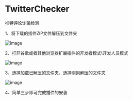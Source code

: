 # TwitterChecker
推特评论诈骗检测

1、将下载的插件ZIP文件解压到文件夹

![image](https://github.com/SoldierJuliet/TwitterChecker/assets/155516054/6245f166-441f-44bf-8088-bc27eedc7631)


2、打开谷歌或者其他浏览器扩展插件的开发者模式\开发人员模式

![image](https://github.com/SoldierJuliet/TwitterChecker/assets/155516054/1c86d26c-60d3-4de9-82f2-6ed9f79f0207)

3、选择加载已解压的文件夹，选择刚刚解压的文件夹

![image](https://github.com/SoldierJuliet/TwitterChecker/assets/155516054/01cf538e-35cd-4747-8654-5a6befcafa88)

4、简单三步即可完成插件的安装
